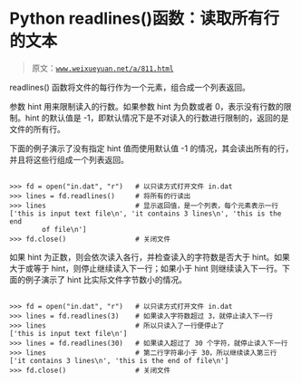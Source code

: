 # Python readlines()函数：读取所有行的文本

> 原文：[`www.weixueyuan.net/a/811.html`](http://www.weixueyuan.net/a/811.html)

readlines() 函数将文件的每行作为一个元素，组合成一个列表返回。

参数 hint 用来限制读入的行数。如果参数 hint 为负数或者 0，表示没有行数的限制。hint 的默认值是 -1，即默认情况下是不对读入的行数进行限制的，返回的是文件的所有行。

下面的例子演示了没有指定 hint 值而使用默认值 -1 的情况，其会读出所有的行，并且将这些行组成一个列表返回。

```

>>> fd = open("in.dat", "r")   # 以只读方式打开文件 in.dat
>>> lines = fd.readlines()     # 将所有的行读出
>>> lines                      # 显示返回值，是一个列表，每个元素表示一行
['this is input text file\n', 'it contains 3 lines\n', 'this is the end
        of file\n']
>>> fd.close()                 # 关闭文件
```

如果 hint 为正数，则会依次读入各行，并检查读入的字符数是否大于 hint。如果大于或等于 hint，则停止继续读入下一行；如果小于 hint 则继续读入下一行。下面的例子演示了 hint 比实际文件字节数小的情况。

```

>>> fd = open("in.dat", "r")   # 以只读方式打开文件 in.dat
>>> lines = fd.readlines(3)    # 如果读入字符数超过 3，就停止读入下一行
>>> lines                      # 所以只读入了一行便停止了
['this is input text file\n']
>>> lines = fd.readlines(30)   # 如果读入超过了 30 个字符，就停止读入下一行
>>> lines                      # 第二行字符串小于 30，所以继续读入第三行
['it contains 3 lines\n', 'this is the end of file\n']
>>> fd.close()                 # 关闭文件
```